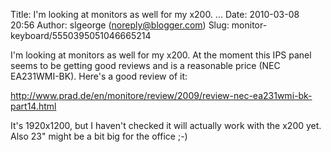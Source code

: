 Title: I&#39;m looking at monitors as well for my x200.  ...
Date: 2010-03-08 20:56
Author: slgeorge (noreply@blogger.com)
Slug: monitor-keyboard/5550395051046665214

I'm looking at monitors as well for my x200. At the moment this IPS
panel seems to be getting good reviews and is a reasonable price (NEC
EA231WMI-BK). Here's a good review of it:  
  
http://www.prad.de/en/monitore/review/2009/review-nec-ea231wmi-bk-part14.html  
  
It's 1920x1200, but I haven't checked it will actually work with the
x200 yet. Also 23" might be a bit big for the office ;-)

